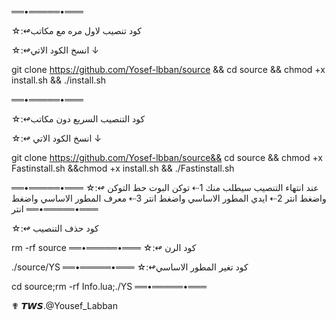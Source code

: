 ══•═════•═══

☆:↫كود تنصيب لاول مره مع مكاتب

☆:↫انسخ الكود الاتي ↓

git clone https://github.com/Yosef-lbban/source && cd source && chmod +x install.sh && ./install.sh

══•═════•═══

☆:↫كود التنصيب السريع دون مكاتب

☆:↫ انسخ الكود الاتي ↓

git clone https://github.com/Yosef-lbban/source&& cd source && chmod +x Fastinstall.sh &&chmod +x install.sh && ./Fastinstall.sh

══•═════•═══
☆:↫ عند انتهاء التنصيب سيطلب منك 
1⇠ توكن البوت حط التوكن واضغط انتر
2⇠ ايدي المطور الاساسي واضغط انتر
3⇠ معرف المطور الاساسي واضغط انتر
══•═════•═══

☆:↫ كود حذف التنصيب

rm -rf source
══•═════•═══
☆:↫ كود الرن

./source/YS
══•═════•═══
☆:↫كود تغير المطور الاساسي 

cd source;rm -rf Info.lua;./YS 
══•═════•═══

✟ 𝙏𝙒𝙎.@Yousef_Labban
